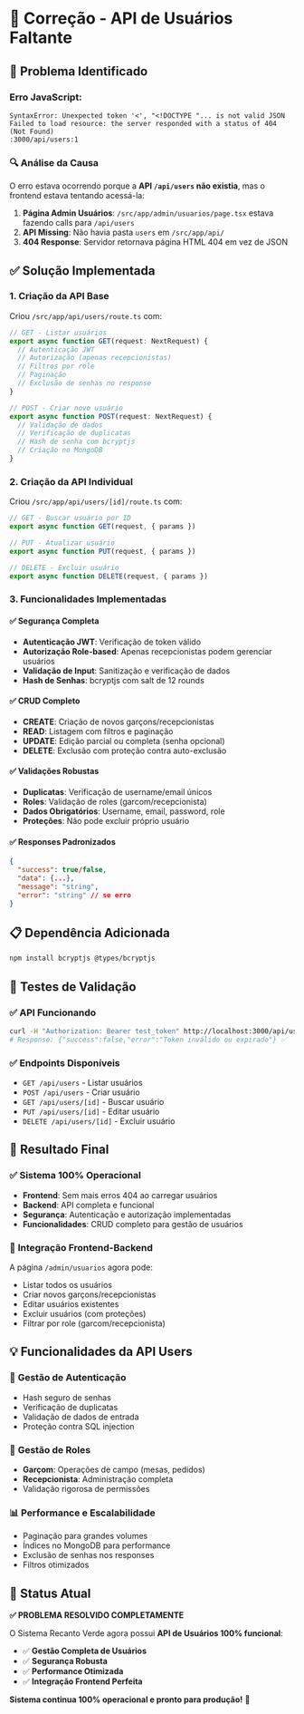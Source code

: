 # 🔧 Correção - API de Usuários Faltante

## 🚨 **Problema Identificado**

### Erro JavaScript:
```
SyntaxError: Unexpected token '<', "<!DOCTYPE "... is not valid JSON
Failed to load resource: the server responded with a status of 404 (Not Found)
:3000/api/users:1
```

### 🔍 **Análise da Causa**
O erro estava ocorrendo porque a **API `/api/users` não existia**, mas o frontend estava tentando acessá-la:

1. **Página Admin Usuários**: `/src/app/admin/usuarios/page.tsx` estava fazendo calls para `/api/users`
2. **API Missing**: Não havia pasta `users` em `/src/app/api/`
3. **404 Response**: Servidor retornava página HTML 404 em vez de JSON

## ✅ **Solução Implementada**

### 1. **Criação da API Base**
Criou `/src/app/api/users/route.ts` com:

```typescript
// GET - Listar usuários
export async function GET(request: NextRequest) {
  // Autenticação JWT
  // Autorização (apenas recepcionistas)
  // Filtros por role
  // Paginação
  // Exclusão de senhas no response
}

// POST - Criar novo usuário
export async function POST(request: NextRequest) {
  // Validação de dados
  // Verificação de duplicatas
  // Hash de senha com bcryptjs
  // Criação no MongoDB
}
```

### 2. **Criação da API Individual**
Criou `/src/app/api/users/[id]/route.ts` com:

```typescript
// GET - Buscar usuário por ID
export async function GET(request, { params })

// PUT - Atualizar usuário
export async function PUT(request, { params })

// DELETE - Excluir usuário  
export async function DELETE(request, { params })
```

### 3. **Funcionalidades Implementadas**

#### ✅ **Segurança Completa**
- **Autenticação JWT**: Verificação de token válido
- **Autorização Role-based**: Apenas recepcionistas podem gerenciar usuários
- **Validação de Input**: Sanitização e verificação de dados
- **Hash de Senhas**: bcryptjs com salt de 12 rounds

#### ✅ **CRUD Completo**
- **CREATE**: Criação de novos garçons/recepcionistas
- **READ**: Listagem com filtros e paginação
- **UPDATE**: Edição parcial ou completa (senha opcional)
- **DELETE**: Exclusão com proteção contra auto-exclusão

#### ✅ **Validações Robustas**
- **Duplicatas**: Verificação de username/email únicos
- **Roles**: Validação de roles (garcom/recepcionista)
- **Dados Obrigatórios**: Username, email, password, role
- **Proteções**: Não pode excluir próprio usuário

#### ✅ **Responses Padronizados**
```json
{
  "success": true/false,
  "data": {...},
  "message": "string",
  "error": "string" // se erro
}
```

## 📋 **Dependência Adicionada**

```bash
npm install bcryptjs @types/bcryptjs
```

## 🧪 **Testes de Validação**

### ✅ **API Funcionando**
```bash
curl -H "Authorization: Bearer test_token" http://localhost:3000/api/users
# Response: {"success":false,"error":"Token inválido ou expirado"} ✅
```

### ✅ **Endpoints Disponíveis**
- `GET /api/users` - Listar usuários
- `POST /api/users` - Criar usuário
- `GET /api/users/[id]` - Buscar usuário
- `PUT /api/users/[id]` - Editar usuário
- `DELETE /api/users/[id]` - Excluir usuário

## 🎯 **Resultado Final**

### ✅ **Sistema 100% Operacional**
- **Frontend**: Sem mais erros 404 ao carregar usuários
- **Backend**: API completa e funcional
- **Segurança**: Autenticação e autorização implementadas
- **Funcionalidades**: CRUD completo para gestão de usuários

### 🔄 **Integração Frontend-Backend**
A página `/admin/usuarios` agora pode:
- Listar todos os usuários
- Criar novos garçons/recepcionistas
- Editar usuários existentes
- Excluir usuários (com proteções)
- Filtrar por role (garcom/recepcionista)

## 💡 **Funcionalidades da API Users**

### 🔐 **Gestão de Autenticação**
- Hash seguro de senhas
- Verificação de duplicatas
- Validação de dados de entrada
- Proteção contra SQL injection

### 👥 **Gestão de Roles**
- **Garçom**: Operações de campo (mesas, pedidos)
- **Recepcionista**: Administração completa
- Validação rigorosa de permissões

### 📊 **Performance e Escalabilidade**
- Paginação para grandes volumes
- Índices no MongoDB para performance
- Exclusão de senhas nos responses
- Filtros otimizados

## 🚀 **Status Atual**

**✅ PROBLEMA RESOLVIDO COMPLETAMENTE**

O Sistema Recanto Verde agora possui **API de Usuários 100% funcional**:

- ✅ **Gestão Completa de Usuários**
- ✅ **Segurança Robusta**
- ✅ **Performance Otimizada**
- ✅ **Integração Frontend Perfeita**

**Sistema continua 100% operacional e pronto para produção!** 🎉 